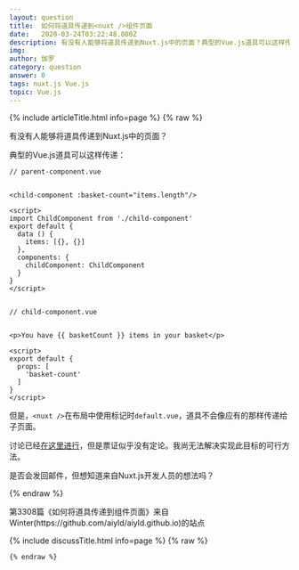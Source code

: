 ```yaml
---
layout: question
title:  如何将道具传递到<nuxt />组件页面
date:   2020-03-24T03:22:48.000Z
description: 有没有人能够将道具传递到Nuxt.js中的页面？典型的Vue.js道具可以这样传递：// parent-component.vue<chil...
img: 
author: 伽罗
category: question
answer: 0
tags: nuxt.js Vue.js
topic: Vue.js
---
```

<div class="article-root">
  <div class="article">
    {% include articleTitle.html info=page %}
    {% raw %}
    <div class="article-content"><p><font style="vertical-align: inherit;"><font style="vertical-align: inherit;">有没有人能够将道具传递到Nuxt.js中的页面？</font></font></p>

<p><font style="vertical-align: inherit;"><font style="vertical-align: inherit;">典型的Vue.js道具可以这样传递：</font></font></p>

<pre><code>// parent-component.vue<font></font>
<font></font>
<font></font>
&lt;child-component :basket-count="items.length"/&gt;<font></font>
<font></font>
&lt;script&gt;<font></font>
import ChildComponent from './child-component'<font></font>
export default {<font></font>
  data () {<font></font>
    items: [{}, {}]<font></font>
  },<font></font>
  components: {<font></font>
    childComponent: ChildComponent<font></font>
  }<font></font>
}<font></font>
&lt;/script&gt;<font></font>
<font></font>
<font></font>
// child-component.vue<font></font>
<font></font>
<font></font>
&lt;p&gt;You have {{ basketCount }} items in your basket&lt;/p&gt;<font></font>
<font></font>
&lt;script&gt;<font></font>
export default {<font></font>
  props: [<font></font>
    'basket-count'<font></font>
  ]<font></font>
}<font></font>
&lt;/script&gt;<font></font>
</code></pre>

<p><font style="vertical-align: inherit;"><font style="vertical-align: inherit;">但是，</font></font><code>&lt;nuxt /&gt;</code><font style="vertical-align: inherit;"><font style="vertical-align: inherit;">在布局中</font><font style="vertical-align: inherit;">使用</font><font style="vertical-align: inherit;">标记时</font></font><code>default.vue</code><font style="vertical-align: inherit;"><font style="vertical-align: inherit;">，道具不会像应有的那样传递给子页面。</font></font></p>

<p><font style="vertical-align: inherit;"><font style="vertical-align: inherit;">讨论已经</font></font><a href="https://github.com/nuxt/nuxt.js/issues/1502#issuecomment-347491774" rel="nofollow noreferrer"><font style="vertical-align: inherit;"><font style="vertical-align: inherit;">在这里进行</font></font></a><font style="vertical-align: inherit;"><font style="vertical-align: inherit;">，但是票证似乎没有定论。</font><font style="vertical-align: inherit;">我尚无法解决实现此目标的可行方法。</font></font></p>

<p><font style="vertical-align: inherit;"><font style="vertical-align: inherit;">是否会发回邮件，但想知道来自Nuxt.js开发人员的想法吗？</font></font></p></div>
    {% endraw %}
  </div>
  <p class="winter_mark">第3308篇《如何将道具传递到<nuxt />组件页面》来自Winter(https://github.com/aiyld/aiyld.github.io)的站点</p>
  <div class="discuss-wrapper">
    {% include discussTitle.html info=page %}
    {% raw %}
    
    {% endraw %}
  </div>
<div>
